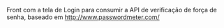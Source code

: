 Front com a tela de Login para consumir a API de verificação de força de senha,
baseado em http://www.passwordmeter.com/
